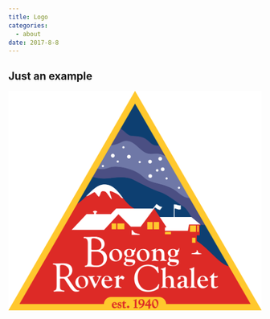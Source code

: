 ```yaml
---
title: Logo
categories:
  - about
date: 2017-8-8
---
```

## Just an example

![](/uploads/brc-6-colour.png)